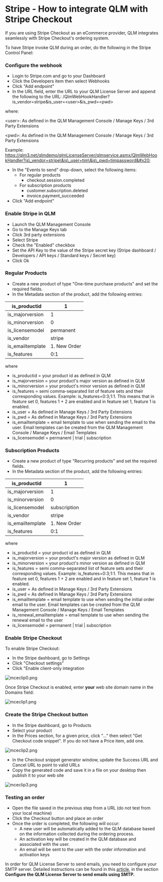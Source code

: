 # Stripe - How to integrate QLM with Stripe Checkout

If you are using Stripe Checkout as an eCommerce provider, QLM integrates seamlessly with Stripe Checkout's ordering system.&#x20;

To have Stripe invoke QLM during an order, do the following in the Stripe Control Panel: &#x20;

### Configure the webhook

* Login to Stripe.com and go to your Dashboard
* Click the Developers item then select Webhooks
* Click "Add endpoint"
* In the URL field, enter the URL to your QLM License Server and append the following to the URL: /QlmWebHookHandler?is\_vendor=stripe\&is\_user=\<user>\&is\_pwd=\<pwd>

where:

\<user>: As defined in the QLM Management Console / Manage Keys / 3rd Party Extensions

\<pwd>: As defined in the QLM Management Console / Manage Keys / 3rd Party Extensions

Example: https://qlm3.net/qlmdemo/qlmLicenseServer/qlmservice.asmx/QlmWebHookHandler?is\_vendor=stripe\&is\_user=tim\&is\_pwd=timpassword&#x20;

* In the "Events to send" drop-down, select the following items:
  * For regular products
    * checkout.session.completed
  * For subscription products
    * customer.subscription.deleted
    * invoice.payment\_succeeded
* Click "Add endpoint"

### &#x20;Enable Stripe in QLM&#x20;

* Launch the QLM Management Console
* Go to the Manage Keys tab
* Click 3rd party extensions
* Select Stripe
* Check the "Enabled" checkbox
* Set the API Key to the value of the Stripe secret key (Stripe dashboard / Developers / API keys / Standard keys / Secret key)
* Click Ok

### Regular Products

* Create a new product of type "One-time purchase products" and set the required fields.
* In the Metadata section of the product, add the following entries:

| is\_productid     | 1            |
| ----------------- | ------------ |
| is\_majorversion  | 1            |
| is\_minorversion  | 0            |
| is\_licensemodel  | permanent    |
| is\_vendor        | stripe       |
| is\_emailtemplate | 1. New Order |
| is\_features      | 0:1          |

where

* is\_productid = your product id as defined in QLM
* is\_majorversion = your product's major version as defined in QLM
* is\_minorversion = your product's minor version as defined in QLM
* is\_features = semi comma-separated list of feature sets and their corresponding values. Example: is\_features=0:3;1:1. This means that in feature set 0, features 1 + 2 are enabled and in feature set 1, feature 1 is enabled.
* is\_user = As defined in Manage Keys / 3rd Party Extensions
* is\_pwd = As defined in Manage Keys / 3rd Party Extensions
* is\_emailtemplate = email template to use when sending the email to the user. Email templates can be created from the QLM Management Console / Manage Keys / Email Templates
* is\_licensemodel = permanent | trial | subscription&#x20;

### Subscription Products

* Create a new product of type "Recurring products" and set the required fields.
* In the Metadata section of the product, add the following entries:

| is\_productid     | 1            |
| ----------------- | ------------ |
| is\_majorversion  | 1            |
| is\_minorversion  | 0            |
| is\_licensemodel  | subscription |
| is\_vendor        | stripe       |
| is\_emailtemplate | 1. New Order |
| is\_features      | 0:1          |

where

* is\_productid = your product id as defined in QLM
* is\_majorversion = your product's major version as defined in QLM
* is\_minorversion = your product's minor version as defined in QLM
* is\_features = semi comma-separated list of feature sets and their corresponding values. Example: is\_features=0:3;1:1. This means that in feature set 0, features 1 + 2 are enabled and in feature set 1, feature 1 is enabled.
* is\_user = As defined in Manage Keys / 3rd Party Extensions
* is\_pwd = As defined in Manage Keys / 3rd Party Extensions
* is\_emailtemplate = email template to use when sending the initial order email to the user. Email templates can be created from the QLM Management Console / Manage Keys / Email Templates
* is\_renewal\_emailtemplate = email template to use when sending the renewal email to the user
* is\_licensemodel = permanent | trial | subscription&#x20;

### Enable Stripe Checkout&#x20;

To enable Stripe Checkout:

* In the Stripe dashboard, go to Settings
* Click "Checkout settings"
* Click "Enable client-only integration

![mceclip0.png](https://support.soraco.co/hc/article\_attachments/360065073492/mceclip0.png)

Once Stripe Checkout is enabled, enter **your** web site domain name in the Domains field:

![mceclip1.png](https://support.soraco.co/hc/article\_attachments/360065254111/mceclip1.png)

### Create the Stripe Checkout button

* In the Stripe dashboard, go to Products
* Select your product
* In the Prices section, for a given price, click "..." then select "Get Checkout code snippet". If you do not have a Price item, add one.

![mceclip2.png](https://support.soraco.co/hc/article\_attachments/360065254151/mceclip2.png)

&#x20;

* In the Checkout snippet generator window, update the Success URL and Cancel URL to point to valid URLs
* Copy the generated code and save it in a file on your desktop then publish it to your web site

![mceclip3.png](https://support.soraco.co/hc/article\_attachments/360065254171/mceclip3.png)

### Testing an order

* Open the file saved in the previous step from a URL (do not test from your local machine)
* Click the Checkout button and place an order
* Once the order is completed, the following will occur:
  * A new user will be automatically added to the QLM database based on the information collected during the ordering process.
  * An activation key will be created in the QLM database and associated with the user.
  * An email will be sent to the user with the order information and activation keys

&#x20;In order for QLM License Server to send emails, you need to configure your SMTP server. Detailed instructions can be found in this [article](https://support.soraco.co/hc/en-us/articles/207894796-How-to-configure-QLM-to-send-mail-using-SMTP), in the section **Configure the QLM License Server to send emails using SMTP.**
